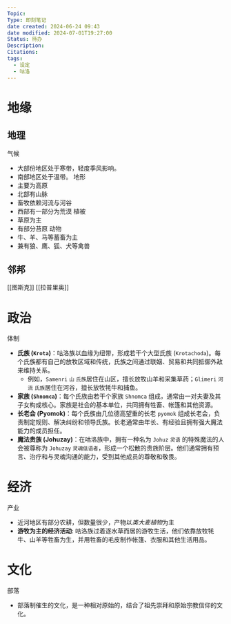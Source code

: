 ```yaml
---
Topic: 
Type: 即刻笔记
date created: 2024-06-24 09:43
date modified: 2024-07-01T19:27:00
Status: 待办
Description: 
Citations: 
tags:
  - 设定
  - 咕洛
---
```

# 地缘
## 地理
气候
- 大部份地区处于寒带，轻度季风影响。
- 南部地区处于温带。
地形
- 主要为高原
- 北部有山脉
- 畜牧依赖河流与河谷
- 西部有一部分为荒漠
植被
- 草原为主
- 有部分苔原
动物
- 牛、羊、马等蓄畜为主
- 兼有狼、鹰、狐、犬等禽兽
## 邻邦
[[图斯克]]
[[拉普里奥]]
# 政治
体制
* **氏族 (`Krota`)**：咕洛族以血缘为纽带，形成若干个大型氏族 (`Krotachoda`)。每个氏族都有自己的放牧区域和传统，氏族之间通过联姻、贸易和共同抵御外敌来维持关系。
    * 例如，`Samenri` `山` `氏族`居住在山区，擅长放牧山羊和采集草药；`Glimeri` `河流` `氏族`居住在河谷，擅长放牧牦牛和捕鱼。
* **家族 (`Shnomca`)**：每个氏族由若干个家族 `Shnomca` 组成，通常由一对夫妻及其子女构成核心。家族是社会的基本单位，共同拥有牲畜、帐篷和其他资源。
* **长老会 (Pyomok)**：每个氏族由几位德高望重的长老 `pyomok` 组成长老会，负责制定规则、解决纠纷和领导氏族。长老通常由年长、有经验且拥有强大魔法能力的成员担任。
* **魔法贵族 (Johuzay)**：在咕洛族中，拥有一种名为 `Johuz` `灵语` 的特殊魔法的人会被尊称为 `Johuzay` `灵魂低语者`，形成一个松散的贵族阶层。他们通常拥有预言、治疗和与灵魂沟通的能力，受到其他成员的尊敬和敬畏。

# 经济
产业
- 近河地区有部分农耕，但数量很少，产物以*类大麦植物*为主
- **游牧为主的经济活动**:  咕洛族过着逐水草而居的游牧生活，他们依靠放牧牦牛、山羊等牲畜为生，并用牲畜的毛皮制作帐篷、衣服和其他生活用品。

# 文化
部落
- 部落制催生的文化，是一种相对原始的，结合了祖先崇拜和原始宗教信仰的文化。
